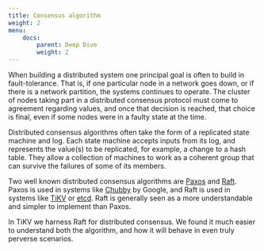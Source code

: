 ```yaml
---
title: Consensus algorithm
weight: 2
menu:
    docs:
        parent: Deep Dive
        weight: 2
---
```


When building a distributed system one principal goal is often to build in fault-tolerance. That is, if one particular node in a network goes down, or if there is a network partition, the systems continues to operate. The cluster of nodes taking part in a distributed consensus protocol must come to agreement regarding values, and once that decision is reached, that choice is final, even if some nodes were in a faulty state at the time.

Distributed consensus algorithms often take the form of a replicated state machine and log. Each state machine accepts inputs from its log, and represents the value(s) to be replicated, for example, a change to a hash table. They allow a collection of machines to work as a coherent group that can survive the failures of some of its members.

Two well known distributed consensus algorithms are [Paxos](https://lamport.azurewebsites.net/pubs/paxos-simple.pdf) and [Raft](https://raft.github.io/raft.pdf). Paxos is used in systems like [Chubby](http://research.google.com/archive/chubby.html) by Google, and Raft is used in systems like [TiKV](https://github.com/tikv/tikv) or [etcd](https://github.com/coreos/etcd/tree/master/raft). Raft is generally seen as a more understandable and simpler to implement than Paxos.

In TiKV we harness Raft for distributed consensus. We found it much easier to understand both the algorithm, and how it will behave in even truly perverse scenarios.

